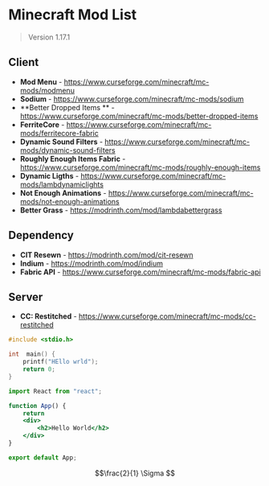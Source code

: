 # Minecraft Mod List

> Version 1.17.1

## Client

- **Mod Menu** - https://www.curseforge.com/minecraft/mc-mods/modmenu
- **Sodium** - https://www.curseforge.com/minecraft/mc-mods/sodium
- **Better Dropped Items ** - https://www.curseforge.com/minecraft/mc-mods/better-dropped-items
-  **FerriteCore** - https://www.curseforge.com/minecraft/mc-mods/ferritecore-fabric
-  **Dynamic Sound Filters** - https://www.curseforge.com/minecraft/mc-mods/dynamic-sound-filters
-  **Roughly Enough Items Fabric** - https://www.curseforge.com/minecraft/mc-mods/roughly-enough-items
-  **Dynamic Ligths** - https://www.curseforge.com/minecraft/mc-mods/lambdynamiclights
-  **Not Enough Animations** - https://www.curseforge.com/minecraft/mc-mods/not-enough-animations
-  **Better Grass** - https://modrinth.com/mod/lambdabettergrass


## Dependency

-  **CIT Resewn** - https://modrinth.com/mod/cit-resewn
-  **Indium** - https://modrinth.com/mod/indium
- **Fabric API** - https://www.curseforge.com/minecraft/mc-mods/fabric-api

## Server

- **CC: Restitched** - https://www.curseforge.com/minecraft/mc-mods/cc-restitched


```c
#include <stdio.h>

int  main() {
	printf("HEllo wrld");
	return 0;
}
```

```jsx
import React from "react";

function App() {
	return 
	<div>
		<h2>Hello World</h2>
	</div>
}

export default App;
```


$$\frac{2}{1} \Sigma $$